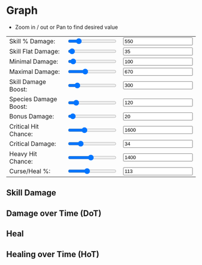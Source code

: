 # Graph

- Zoom in / out or Pan to find desired value

| | | |
| --- | --- | --- |
| <label for="skillPer" class="block text-sm font-medium text-slate-700">Skill % Damage: </label> | <input type="range" id="skillPer" min="0" max="3000" value="550" class="w-full h-2 bg-slate-200 rounded-lg appearance-none cursor-pointer"> | <input type="float" id="skillPerInput" min="0" max="3000" value="550"> |
| <label for="skillFlat" class="block text-sm font-medium text-slate-700">Skill Flat Damage: </label> | <input type="range" id="skillFlat" min="0" max="1500" value="35" class="w-full h-2 bg-slate-200 rounded-lg appearance-none cursor-pointer"> | <input type="float" id="skillFlatInput" min="0" max="1500" value="35"> |
| <label for="minDmg" class="block text-sm font-medium text-slate-700">Minimal Damage: </label> | <input type="range" id="minDmg" min="0" max="2000" value="100" class="w-full h-2 bg-slate-200 rounded-lg appearance-none cursor-pointer"> | <input type="float" id="minDmgInput" min="0" max="2000" value="100"> |
| <label for="maxDmg" class="block text-sm font-medium text-slate-700">Maximal Damage: </label> | <input type="range" id="maxDmg" min="0" max="2000" value="670" class="w-full h-2 bg-slate-200 rounded-lg appearance-none cursor-pointer"> | <input type="float" id="maxDmgInput" min="0" max="2000" value="670"> |
| <label for="sdb" class="block text-sm font-medium text-slate-700">Skill Damage Boost: </label> | <input type="range" id="sdb" min="0" max="2000" value="300" class="w-full h-2 bg-slate-200 rounded-lg appearance-none cursor-pointer"> | <input type="float" id="sdbInput" min="0" max="2000" value="300"> |
| <label for="ssdb" class="block text-sm font-medium text-slate-700">Species Damage Boost: </label> | <input type="range" id="ssdb" min="0" max="1000" value="120" class="w-full h-2 bg-slate-200 rounded-lg appearance-none cursor-pointer"> | <input type="float" id="ssdbInput" min="0" max="1000" value="120"> |
| <label for="bonusDmg" class="block text-sm font-medium text-slate-700">Bonus Damage: </label> | <input type="range" id="bonusDmg" min="0" max="500" value="20" class="w-full h-2 bg-slate-200 rounded-lg appearance-none cursor-pointer"> | <input type="float" id="bonusDmgInput" min="0" max="500" value="20"> |
| <label for="critHit" class="block text-sm font-medium text-slate-700">Critical Hit Chance: </label> | <input type="range" id="critHit" min="0" max="5000" value="1600" class="w-full h-2 bg-slate-200 rounded-lg appearance-none cursor-pointer"> | <input type="float" id="critHitInput" min="0" max="5000" value="1600"> |
| <label for="critDamage" class="block text-sm font-medium text-slate-700">Critical Damage: </label> | <input type="range" id="critDamage" min="0" max="150" value="34" class="w-full h-2 bg-slate-200 rounded-lg appearance-none cursor-pointer"> | <input type="float" id="critDamageInput" min="0" max="150" value="34"> |
| <label for="heavyHit" class="block text-sm font-medium text-slate-700">Heavy Hit Chance: </label> | <input type="range" id="heavyHit" min="0" max="3000" value="1400" class="w-full h-2 bg-slate-200 rounded-lg appearance-none cursor-pointer"> | <input type="float" id="heavyHitInput" min="0" max="3000" value="1400"> |
| <label for="curse" class="block text-sm font-medium text-slate-700">Curse/Heal %: </label> | <input type="range" id="curse" min="0" max="300" value="113" class="w-full h-2 bg-slate-200 rounded-lg appearance-none cursor-pointer"> | <input type="float" id="curseInput" min="0" max="300" value="113"> |


## Skill Damage
<div>
  <canvas id="skillDmg"></canvas>
</div>

## Damage over Time (DoT)

<div>
  <canvas id="dotDmg"></canvas>
</div>

## Heal

<div>
  <canvas id="healing"></canvas>
</div>

## Healing over Time (HoT)

<div>
  <canvas id="hot"></canvas>
</div>